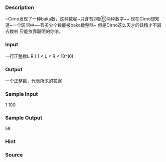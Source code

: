 
### Description
~Cirno发现了一种baka数，这种数呢~只含有2和⑨两种数字~~
现在Cirno想知道~一个区间中~~有多少个数能被baka数整除~
但是Cirno这么天才的妖精才不屑去数啦
只能依靠聪明的你咯。
 
 
### Input
一行正整数L R 
( 1 < L < R < 10^10)
 
### Output
一个正整数，代表所求的答案
 
### Sample Input
1 100

### Sample Output
58
### Hint

### Source
